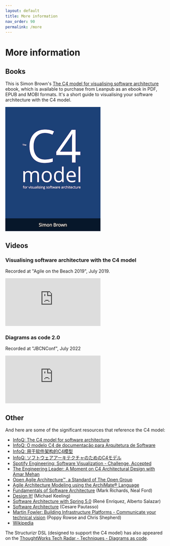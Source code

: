 ```yaml
---
layout: default
title: More information
nav_order: 90
permalink: /more
---
```


# More information

## Books

This is Simon Brown's [The C4 model for visualising software architecture](https://leanpub.com/visualising-software-architecture) 
ebook, which is available to purchase from  Leanpub as an ebook in PDF, EPUB and MOBI formats.
It's a short guide to visualising your software architecture with the C4 model.

[![The C4 model for visualising software architecture book](/images/book-small.png)](https://leanpub.com/visualising-software-architecture)


## Videos

### Visualising software architecture with the C4 model

Recorded at "Agile on the Beach 2019", July 2019.

<iframe src="https://www.youtube-nocookie.com/embed/x2-rSnhpw0g" title="YouTube video player" frameborder="0" allow="accelerometer; autoplay; clipboard-write; encrypted-media; gyroscope; picture-in-picture; web-share" allowfullscreen></iframe>

### Diagrams as code 2.0

Recorded at "JBCNConf", July 2022

<iframe src="https://www.youtube-nocookie.com/embed/0-gVFWONnQw" title="YouTube video player" frameborder="0" allow="accelerometer; autoplay; clipboard-write; encrypted-media; gyroscope; picture-in-picture; web-share" allowfullscreen></iframe>

## Other

And here are some of the significant resources that reference the C4 model:

- [InfoQ: The C4 model for software architecture](https://www.infoq.com/articles/C4-architecture-model)
- [InfoQ: O modelo C4 de documentação para Arquitetura de Software](https://www.infoq.com/br/articles/C4-architecture-model)
- [InfoQ: 用于软件架构的C4模型](https://www.infoq.com/cn/articles/C4-architecture-model)
- [InfoQ: ソフトウェアアーキテクチャのためのC4モデル](https://www.infoq.com/jp/articles/C4-architecture-model)
- [Spotify Engineering: Software Visualization - Challenge, Accepted](https://engineering.atspotify.com/2022/07/software-visualization-challenge-accepted/)
- [The Engineering Leader: A Moment on C4 Architectural Design with Amar Mehan](https://www.theengineeringleader.com/1946930/10648894-a-moment-on-c4-architectural-design-with-amar-mehan)
- [Open Agile Architecture™, a Standard of The Open Group](https://publications.opengroup.org/c208)
- [Agile Architecture Modeling using the ArchiMate® Language](https://publications.opengroup.org/g20e)
- [Fundamentals of Software Architecture](https://www.oreilly.com/library/view/fundamentals-of-software/9781492043447/) (Mark Richards, Neal Ford)
- [Design It!](https://pragprog.com/titles/mkdsa/design-it/) (Michael Keeling)
- [Software Architecture with Spring 5.0](https://www.packtpub.com/free-ebook/software-architecture-with-spring-5-0/9781788992992) (René Enríquez, Alberto Salazar)
- [Software Architecture](https://leanpub.com/software-architecture) (Cesare Pautasso)
- [Martin Fowler: Building Infrastructure Platforms - Communicate your technical vision](https://martinfowler.com/articles/building-infrastructure-platform.html#CommunicateYourTechnicalVision) (Poppy Rowse and Chris Shepherd)
- [Wikipedia](https://en.wikipedia.org/wiki/C4_model)

The Structurizr DSL (designed to support the C4 model) has also appeared on the [ThoughtWorks Tech Radar - Techniques - Diagrams as code](https://www.thoughtworks.com/radar/techniques/diagrams-as-code).